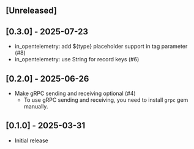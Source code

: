 ## [Unreleased]

## [0.3.0] - 2025-07-23

- in_opentelemetry: add ${type} placeholder support in tag parameter (#8)
- in_opentelemetry: use String for record keys (#6)

## [0.2.0] - 2025-06-26

- Make gRPC sending and receiving optional (#4)
  - To use gRPC sending and receiving, you need to install `grpc` gem manually.

## [0.1.0] - 2025-03-31

- Initial release
